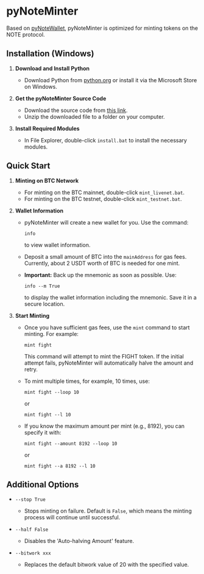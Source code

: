# pyNoteMinter

Based on [pyNoteWallet](https://github.com/NoteScan/pyNoteWallet), pyNoteMinter is optimized for minting tokens on the NOTE protocol.

## Installation (Windows)

1. **Download and Install Python**

   - Download Python from [python.org](https://www.python.org/downloads/) or install it via the Microsoft Store on Windows.

2. **Get the pyNoteMinter Source Code**

   - Download the source code from [this link](https://github.com/NoteScan/pyNoteMinter/archive/refs/heads/main.zip).
   - Unzip the downloaded file to a folder on your computer.

3. **Install Required Modules**

   - In File Explorer, double-click `install.bat` to install the necessary modules.

## Quick Start

1. **Minting on BTC Network**

   - For minting on the BTC mainnet, double-click `mint_livenet.bat`.
   - For minting on the BTC testnet, double-click `mint_testnet.bat`.

2. **Wallet Information**

   - pyNoteMinter will create a new wallet for you. Use the command:
     ```
     info
     ```
     to view wallet information.

   - Deposit a small amount of BTC into the `mainAddress` for gas fees. Currently, about 2 USDT worth of BTC is needed for one mint.

   - **Important:** Back up the mnemonic as soon as possible. Use:
     ```
     info --m True
     ```
     to display the wallet information including the mnemonic. Save it in a secure location.

3. **Start Minting**

   - Once you have sufficient gas fees, use the `mint` command to start minting. For example:
     ```
     mint fight
     ```
     This command will attempt to mint the FIGHT token. If the initial attempt fails, pyNoteMinter will automatically halve the amount and retry.

   - To mint multiple times, for example, 10 times, use:
     ```
     mint fight --loop 10
     ```
     or
     ```
     mint fight --l 10
     ```

   - If you know the maximum amount per mint (e.g., 8192), you can specify it with:
     ```
     mint fight --amount 8192 --loop 10
     ```
     or
     ```
     mint fight --a 8192 --l 10
     ```

## Additional Options

- `--stop True`
  - Stops minting on failure. Default is `False`, which means the minting process will continue until successful.

- `--half False`
  - Disables the 'Auto-halving Amount' feature.

- `--bitwork xxx`
  - Replaces the default bitwork value of 20 with the specified value.